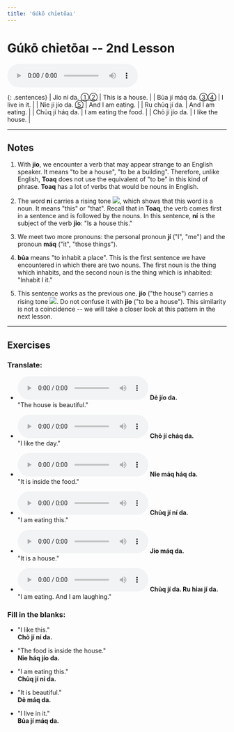```yaml
---
title: 'Gúkō chỉetōaı'
---
```

# **Gúkō chỉetōaı** -- 2nd Lesson

<audio id="mainaudio" controls src="lesson.mp3"></audio>

{: .sentences}
| Jỉo ní da.      [①](#fn-1)[②](#fn-2) | This is a house.      |
| Bủa jí máq da.  [③](#fn-3)[④](#fn-4) | I live in it.         |
| Nỉe jí jío da.  [⑤](#fn-5)           | And I am eating.      |
| Ru chủq jí da.                       | And I am eating.      |
| Chủq jí háq da.                      | I am eating the food. |
| Chỏ jí jío da.                       | I like the house.     |

---

## Notes

1. <a name="fn-1" /> With **jỉo**, we encounter a verb that may appear strange to an English speaker. It means "to be a house", "to be a building". Therefore, unlike English, **Toaq** does not use the equivalent of "to be" in this kind of phrase. **Toaq** has a lot of verbs that would be nouns in English.

2. <a name="fn-2" /> The word **ní** carries a rising tone ![](../tones/t2.png), which shows that this word is a noun. It means "this" or "that". Recall that in **Toaq**, the verb comes first in a sentence and is followed by the nouns. In this sentence, **ní** is the subject of the verb **jỉo**: "Is a house this."

3. <a name="fn-3" /> We meet two more pronouns: the personal pronoun **jí** ("I", "me") and the pronoun **máq** ("it", "those things").

4. <a name="fn-4" /> **bủa** means "to inhabit a place". This is the first sentence we have encountered in which there are two nouns. The first noun is the thing which inhabits, and the second noun is the thing which is inhabited: "Inhabit I it."

5. <a name="fn-5" /> This sentence works as the previous one. **jío** ("the house") carries a rising tone ![](../tones/t2.png). Do not confuse it with **jỉo** ("to be a house"). This similarity is not a coincidence -- we will take a closer look at this pattern in the next lesson.

---

## Exercises

### Translate:

- <audio controls src="ex1.mp3"></audio>
  **Dẻ jío da.**  
  <span class="spoiler">"The house is beautiful."</span>
  
- <audio controls src="ex2.mp3"></audio>
  **Chỏ jí cháq da.**  
  <span class="spoiler">"I like the day."</span>
  
- <audio controls src="ex3.mp3"></audio>
  **Nỉe máq háq da.**  
  <span class="spoiler">"It is inside the food."</span>
  
- <audio controls src="ex4.mp3"></audio>
  **Chủq jí ní da.**  
  <span class="spoiler">"I am eating this."</span>
  
- <audio controls src="ex5.mp3"></audio>
  **Jỉo máq da.**  
  <span class="spoiler">"It is a house."</span>
  
- <audio controls src="ex6.mp3"></audio>
  **Chủq jí da. Ru hỉaı jí da.**  
  <span class="spoiler">"I am eating. And I am laughing."</span>
	
### Fill in the blanks:
	
-  "I like this."  
  **<span class="spoiler">Chỏ</span> jí <span class="spoiler">ní</span> da.**
  
-  "The food is inside the house."  
  **<span class="spoiler">Nỉe</span> háq <span class="spoiler">jío</span> da.**
  
-  "I am eating this."  
  **<span class="spoiler">Chủq</span> <span class="spoiler">jí</span> ní da.**
  
-  "It is beautiful."  
  **Dẻ <span class="spoiler">máq</span> da.**
  
-  "I live in it."  
  **<span class="spoiler">Bủa</span> jí máq da.**

